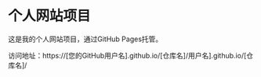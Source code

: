 
# 个人网站项目

这是我的个人网站项目，通过GitHub Pages托管。

访问地址：https://[您的GitHub用户名].github.io/[仓库名]/用户名].github.io/[仓库名]/